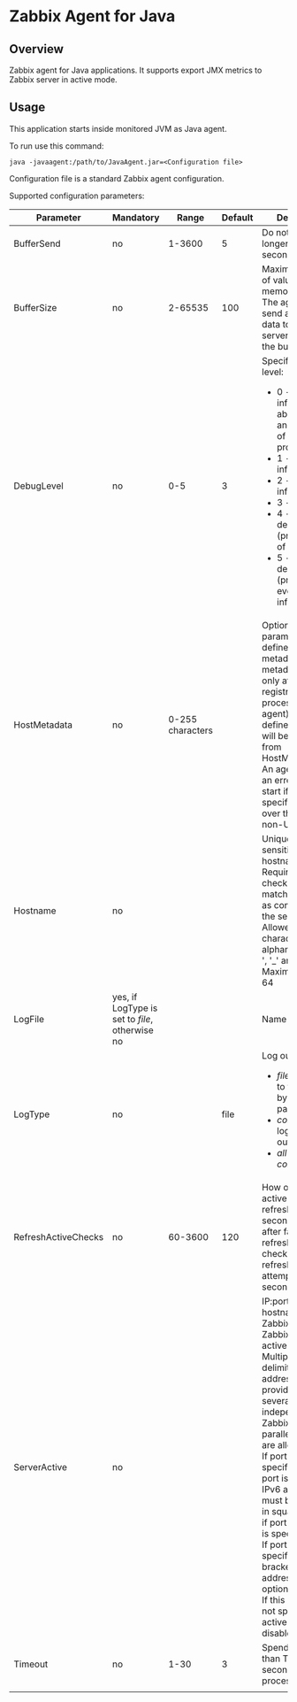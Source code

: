 # Zabbix Agent for Java

## Overview

Zabbix agent for Java applications. It supports export JMX metrics to Zabbix server in active mode.

## Usage

This application starts inside monitored JVM as Java agent.

To run use this command:

```
java -javaagent:/path/to/JavaAgent.jar=<Configuration file> 
```

Configuration file is a standard Zabbix agent configuration.

Supported configuration parameters:

| Parameter | Mandatory | Range | Default | Description |
|---|---|---|---|---|
| BufferSend | no | 1-3600 | 5 | Do not keep data longer than N seconds in buffer. |
| BufferSize | no | 2-65535 | 100 | Maximum number of values in a memory buffer. The agent will send all collected data to Zabbix server or proxy if the buffer is full. |
| DebugLevel | no | 0-5 | 3 | Specifies debug level:<ul><li>0 - basic information about starting and stopping of Zabbix processes</li><li>1 - critical information</li><li>2 - error information</li><li>3 - warnings</li><li>4 - for debugging (produces lots of information)</li><li>5 - extended debugging (produces even more information)</li></ul> |
| HostMetadata | no | 0-255 characters |   | Optional parameter that defines host metadata. Host metadata is used only at host auto-registration process (active agent). If not defined, the value will be acquired from HostMetadataItem. An agent will issue an error and not start if the specified value is over the limit or a non-UTF-8 string. |
| Hostname | no |   |   | Unique, case sensitive hostname. Required for active checks and must match hostname as configured on the server. <br>Allowed characters: alphanumeric, '.', ' ', '_' and '-'. <br>Maximum length: 64 |
| LogFile | yes, if LogType is set to _file_, otherwise no |   |   | Name of log file. |
| LogType | no |   | file | Log output type: <ul><li>_file_ - write log to file specified by LogFile parameter,</li><li>_console_ - write log to standard output,</li><li>_all_ - _file_ + _console_</li></ul> |
| RefreshActiveChecks | no | 60-3600 | 120 | How often list of active checks is refreshed, in seconds. Note that after failing to refresh active checks the next refresh will be attempted after 60 seconds. |
| ServerActive | no |   |   | IP:port (or hostname:port) of Zabbix server or Zabbix proxy for active checks. Multiple comma-delimited addresses can be provided to use several independent Zabbix servers in parallel. Spaces are allowed.<br>If port is not specified, default port is used.<br>IPv6 addresses must be enclosed in square brackets if port for that host is specified.<br>If port is not specified, square brackets for IPv6 addresses are optional.<br>If this parameter is not specified, active checks are disabled. |
| Timeout | no | 1-30 | 3 | Spend no more than Timeout seconds on processing |
|   |   |   |   |   |



